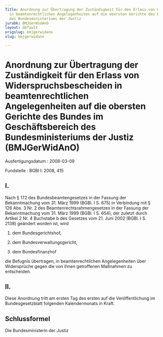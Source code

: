 ```yaml
---
Title: Anordnung zur Übertragung der Zuständigkeit für den Erlass von Widerspruchsbescheiden
  in beamtenrechtlichen Angelegenheiten auf die obersten Gerichte des Bundes im Geschäftsbereich
  des Bundesministeriums der Justiz
jurabk: BMJGerWidAnO
layout: default
origslug: bmjgerwidano
slug: bmjgerwidano

---
```


# Anordnung zur Übertragung der Zuständigkeit für den Erlass von Widerspruchsbescheiden in beamtenrechtlichen Angelegenheiten auf die obersten Gerichte des Bundes im Geschäftsbereich des Bundesministeriums der Justiz (BMJGerWidAnO)

Ausfertigungsdatum
:   2008-03-09

Fundstelle
:   BGBl I: 2008, 415

## I.

Nach § 172 des Bundesbeamtengesetzes in der Fassung der Bekanntmachung
vom 31. März 1999 (BGBl. I S. 675) in Verbindung mit § 126 Abs. 3 Nr.
2 des Beamtenrechtsrahmengesetzes in der Fassung der Bekanntmachung
vom 31. März 1999 (BGBl. I S. 654), der zuletzt durch Artikel 2 Nr. 4
Buchstabe b des Gesetzes vom 21. Juni 2002 (BGBl. I S. 2138) geändert
worden ist, wird

1.  dem Bundesgerichtshof,


2.  dem Bundesverwaltungsgericht,


3.  dem Bundesfinanzhof



die Befugnis übertragen, in beamtenrechtlichen Angelegenheiten über
Widersprüche gegen die von ihnen getroffenen Maßnahmen zu entscheiden.

## II.

Diese Anordnung tritt am ersten Tag des ersten auf die
Veröffentlichung im Bundesgesetzblatt folgenden Kalendermonats in
Kraft.

## Schlussformel

Die Bundesministerin der Justiz

